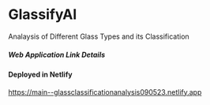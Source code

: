 # GlassifyAI
Analaysis of Different Glass Types and its Classification

##### Web Application Link Details
#### Deployed in Netlify
https://main--glassclassificationanalysis090523.netlify.app
